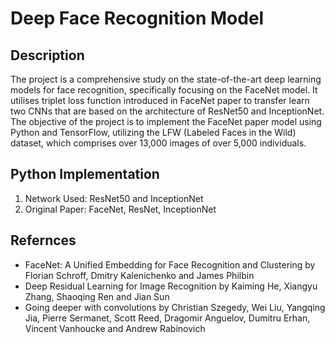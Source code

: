 # Deep Face Recognition Model

## Description
The project is a comprehensive study on the state-of-the-art deep learning models for face recognition, specifically focusing on the FaceNet model. It utilises triplet loss function introduced in FaceNet paper to transfer learn two CNNs that are based on the architecture of ResNet50 and InceptionNet. The objective of the project is to implement the FaceNet paper model using Python and TensorFlow, utilizing the LFW (Labeled Faces in the Wild) dataset, which comprises over 13,000 images of over 5,000 individuals.

## Python Implementation
1. Network Used: ResNet50 and InceptionNet
2. Original Paper: FaceNet, ResNet, InceptionNet

## Refernces
* FaceNet: A Unified Embedding for Face Recognition and Clustering by Florian Schroff, Dmitry Kalenichenko and James Philbin
* Deep Residual Learning for Image Recognition by Kaiming He, Xiangyu Zhang, Shaoqing Ren and Jian Sun
* Going deeper with convolutions by Christian Szegedy, Wei Liu, Yangqing Jia, Pierre Sermanet, Scott Reed, Dragomir Anguelov, Dumitru Erhan, Vincent Vanhoucke and Andrew Rabinovich
